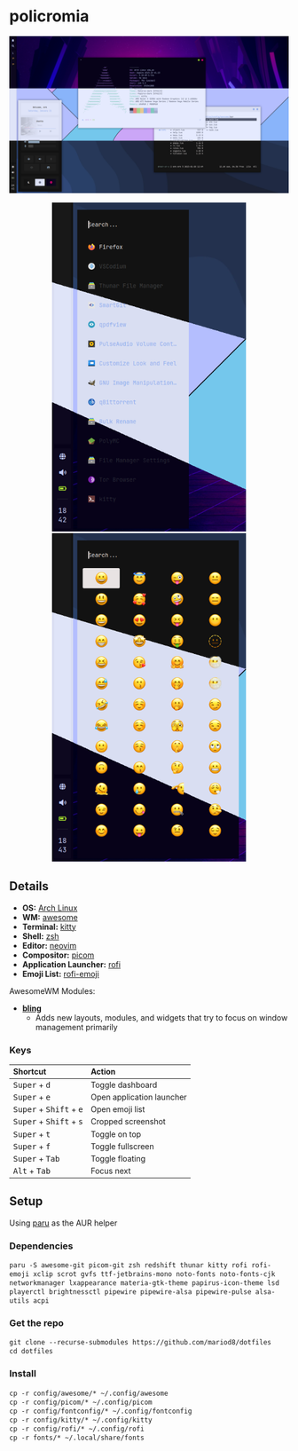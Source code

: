 # policromia

<p align="center">
  <img src="/assets/tricolor.png" width="800" />
</p>

<p align="center">
  <img src="/assets/rofi_apps.png" width="350" />
  <img src="/assets/rofi_emojis.png" width="350" /> 
</p>

## Details

- **OS:** [Arch Linux](https://archlinux.org)
- **WM:** [awesome](https://github.com/awesomeWM/awesome)
- **Terminal:** [kitty](https://github.com/kovidgoyal/kitty)
- **Shell:** [zsh](https://www.zsh.org/)
- **Editor:** [neovim](https://github.com/neovim/neovim)
- **Compositor:** [picom](https://github.com/yshui/picom)
- **Application Launcher:** [rofi](https://github.com/davatorium/rofi)
- **Emoji List:** [rofi-emoji](https://github.com/Mange/rofi-emoji)

AwesomeWM Modules:

- **[bling](https://github.com/blingcorp/bling)**
  - Adds new layouts, modules, and widgets that try to focus on window management primarily

### Keys

| Shortcut                                           | Action                    |
| :------------------------------------------------- | :------------------------ |
| <kbd>Super</kbd> + <kbd>d</kbd>                    | Toggle dashboard          |
| <kbd>Super</kbd> + <kbd>e</kbd>                    | Open application launcher |
| <kbd>Super</kbd> + <kbd>Shift</kbd> + <kbd>e</kbd> | Open emoji list           |
| <kbd>Super</kbd> + <kbd>Shift</kbd> + <kbd>s</kbd> | Cropped screenshot        |
| <kbd>Super</kbd> + <kbd>t</kbd>                    | Toggle on top             |
| <kbd>Super</kbd> + <kbd>f</kbd>                    | Toggle fullscreen         |
| <kbd>Super</kbd> + <kbd>Tab</kbd>                  | Toggle floating           |
| <kbd>Alt</kbd> + <kbd>Tab</kbd>                    | Focus next                |

## Setup

Using [paru](https://github.com/Morganamilo/paru) as the AUR helper

### Dependencies

```
paru -S awesome-git picom-git zsh redshift thunar kitty rofi rofi-emoji xclip scrot gvfs ttf-jetbrains-mono noto-fonts noto-fonts-cjk networkmanager lxappearance materia-gtk-theme papirus-icon-theme lsd playerctl brightnessctl pipewire pipewire-alsa pipewire-pulse alsa-utils acpi
```

### Get the repo

```
git clone --recurse-submodules https://github.com/mariod8/dotfiles
cd dotfiles
```

### Install

```
cp -r config/awesome/* ~/.config/awesome
cp -r config/picom/* ~/.config/picom
cp -r config/fontconfig/* ~/.config/fontconfig
cp -r config/kitty/* ~/.config/kitty
cp -r config/rofi/* ~/.config/rofi
cp -r fonts/* ~/.local/share/fonts
```
